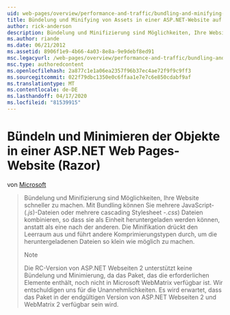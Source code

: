 ```yaml
---
uid: web-pages/overview/performance-and-traffic/bundling-and-minifying-assets-in-an-aspnet-web-pages-razor-site
title: Bündelung und Minifying von Assets in einer ASP.NET-Website auf Webseiten | Microsoft Docs
author: rick-anderson
description: Bündelung und Minifizierung sind Möglichkeiten, Ihre Website schneller zu machen. Mit Bundling können Sie mehrere JavaScript- ( .js ) Dateien oder mehrere kaskadierende Stylesheets (...
ms.author: riande
ms.date: 06/21/2012
ms.assetid: 8906f1e9-4b66-4a03-8e8a-9e9debf8ed91
msc.legacyurl: /web-pages/overview/performance-and-traffic/bundling-and-minifying-assets-in-an-aspnet-web-pages-razor-site
msc.type: authoredcontent
ms.openlocfilehash: 2a877c1e1a06ea2357f96b37ec4ae72f9f9c9ff3
ms.sourcegitcommit: 022f79dbc1350e0c6ffaa1e7e7c6e850cdabf9af
ms.translationtype: MT
ms.contentlocale: de-DE
ms.lasthandoff: 04/17/2020
ms.locfileid: "81539915"
---
```

# <a name="bundling-and-minifying-assets-in-an-aspnet-web-pages-razor-site"></a>Bündeln und Minimieren der Objekte in einer ASP.NET Web Pages-Website (Razor)

von [Microsoft](https://github.com/microsoft)

> Bündelung und Minifizierung sind Möglichkeiten, Ihre Website schneller zu machen. Mit Bundling können Sie mehrere JavaScript- (*.js*)-Dateien oder mehrere cascading Stylesheet -*.css*) Dateien kombinieren, so dass sie als Einheit heruntergeladen werden können, anstatt als eine nach der anderen. Die Minifikation drückt den Leerraum aus und führt andere Komprimierungstypen durch, um die heruntergeladenen Dateien so klein wie möglich zu machen.
> 
> > [!NOTE]
> > Die RC-Version von ASP.NET Webseiten 2 unterstützt keine Bündelung und Minimierung, da das Paket, das die erforderlichen Elemente enthält, noch nicht in Microsoft WebMatrix verfügbar ist. Wir entschuldigen uns für die Unannehmlichkeiten. Es wird erwartet, dass das Paket in der endgültigen Version von ASP.NET Webseiten 2 und WebMatrix 2 verfügbar sein wird.
